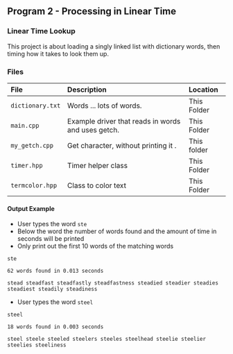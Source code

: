 ## Program 2 - Processing in Linear Time



### Linear Time Lookup

This project is about loading a singly linked list with dictionary words, then timing how it takes to look them up. 
### Files

| File             | Description                                        | Location    |
| :--------------- | :------------------------------------------------- | :---------- |
| `dictionary.txt` | Words ... lots of words.                           | This Folder |
| `main.cpp`       | Example driver that reads in words and uses getch. | This Folder |
| `my_getch.cpp`   | Get character, without printing it .               | This folder |
| `timer.hpp`      | Timer helper class                                 | This Folder |
| `termcolor.hpp`  | Class to color text                                | This Folder |

#### Output Example

- User types the word `ste` 
- Below the word the number of words found and the amount of time in seconds will be printed
- Only print out the first 10 words of the matching words


```
ste

62 words found in 0.013 seconds

stead steadfast steadfastly steadfastness steadied steadier steadies steadiest steadily steadiness

```


- User types the word `steel` 

```
steel

18 words found in 0.003 seconds

steel steele steeled steelers steeles steelhead steelie steelier steelies steeliness 

```
